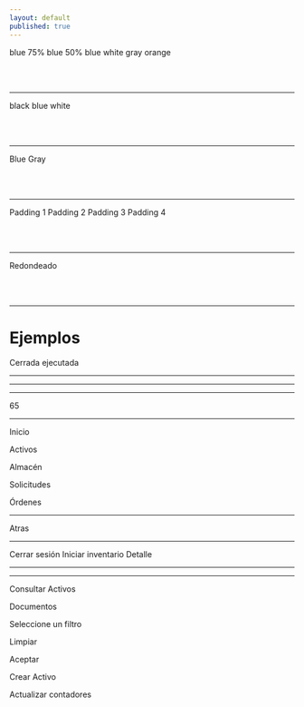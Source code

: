 ```yaml
---
layout: default
published: true
---
```


<!-- ⚡⚡ COMENTAR ANTES DE PUBLICAR ⚡⚡ -->
<head><script src="//code.iconify.design/1/1.0.6/iconify.min.js"></script></head>

<!-- button colors: bg-[color]  -->

<a class="btn cl-white bg-blue">blue</a>
<a class="btn cl-white bg-blue-75">75% blue</a>
<a class="btn cl-white bg-blue-50">50% blue</a>
<a class="btn cl-blue bg-white">white</a>
<a class="btn cl-blue bg-gray">gray</a>
<a class="btn cl-white bg-orange">orange</a>

<br><br>
<hr>

<!-- button text: cl-[color] -->
<a class="btn cl-black bg-white">black</a>
<a class="btn cl-blue bg-white">blue</a>
<a class="btn cl-white bg-blue">white</a>

<br><br>
<hr>

<!-- button borders: bd-[color] -->

<a class="btn cl-black bg-white bd-blue">Blue</a>
<a class="btn cl-black bg-white bd-gray">Gray</a>

<br><br>
<hr>

<!-- buttons paddings: px-[1-4] -->

<a class="btn cl-black bg-white bd-gray px-1">Padding 1</a>
<a class="btn cl-black bg-white bd-gray px-2">Padding 2</a>
<a class="btn cl-black bg-white bd-gray px-3">Padding 3</a>
<a class="btn cl-black bg-white bd-gray px-4">Padding 4</a>

<br><br>
<hr>

<!-- rounded buttons: btn-rounded -->

<a class="btn cl-black bg-white bd-gray px-4 btn-rounded">Redondeado</a>


<br><br>
<hr>

<!-- examples -->

<h1>Ejemplos</h1>

<!-- cerrada ejecutada -->
<a class="btn cl-white bg-blue btn-rounded"><span class="mdi mdi-circle cl-white pr-1"></span><span class="pr-1">Cerrada ejecutada</span></a>

<hr>

<!-- menu open -->
<a class="btn cl-white bg-blue"><span class="mdi mdi-menu-open cl-white fs-2"></span></a>

<hr>

<!-- upload -->
<a class="btn cl-white bg-blue-50 fs-2"><span class="iconify btn-icon cl-black" data-icon="mdi-tray-arrow-up"></span><span class="dot bg-af-red"></span></a>

<!-- download -->
<a class="btn cl-white bg-blue-50 fs-2"><span class="iconify btn-icon cl-black" data-icon="mdi-tray-arrow-down"></span><span class="dot bg-af-green"></span></a>

<hr>

<!-- 65 -->
<a class="btn cl-white bg-orange px-5">65</a>

<hr>

<!-- home -->
<a class="btn cl-black bg-white pl-2 pr-3 bd-blue"><span class="iconify cl-black fs-2 pr-1" data-icon="mdi-home-outline"></span> Inicio</a>

<!-- activos -->
<a class="btn cl-black bg-white pl-2 pr-3 bd-blue"><span class="iconify cl-black fs-2 pr-1" data-icon="mdi-minus-box-multiple-outline"></span> Activos</a>

<!-- almacen -->
<a class="btn cl-black bg-white pl-2 pr-3 bd-blue"><span class="iconify cl-black fs-2 pr-1" data-icon="mdi-view-grid"></span> Almacén</a>

<!-- solicitudes -->
<a class="btn cl-black bg-white pl-2 pr-3 bd-blue"><span class="iconify cl-black fs-2 pr-1" data-icon="mdi-account-box-outline"></span> Solicitudes</a>

<!-- órdenes -->
<a class="btn cl-black bg-white pl-2 pr-3 bd-blue"><span class="iconify cl-black fs-2 pr-1" data-icon="mdi-land-plots"></span> Órdenes</a>


<hr>

<a class="btn cl-black bg-white pl-2 pr-3 bd-gray"><span class="iconify cl-black fs-2 pr-1" data-icon="mdi-undo"></span> Atras</a>

<hr>

<a class="btn cl-white bg-blue px-3"> Cerrar sesión</a>
<a class="btn cl-white bg-blue px-3"> Iniciar inventario</a>
<a class="btn cl-black bg-blue-25 bd-blue px-4"> Detalle</a>

<hr>

<a class="fab cl-white bg-blue box-shadow"><span class="iconify cl-white fs-2" data-icon="mdi-filter-outline"></span></a>
<a class="fab cl-white bg-blue box-shadow"><span class="iconify cl-white fs-2" data-icon="mdi-calendar-month"></span></a>
<a class="fab cl-white bg-blue box-shadow"><span class="iconify cl-white fs-2" data-icon="mdi-account-multiple-outline"></span></a>
<a class="fab cl-white bg-blue box-shadow"><span class="iconify cl-white fs-2" data-icon="mdi-chat-processing-outline"></span></a>
<a class="fab cl-white bg-blue box-shadow"><span class="iconify cl-white fs-2" data-icon="mdi-cellphone"></span></a>
<a class="fab cl-white bg-blue box-shadow"><span class="iconify cl-white fs-2" data-icon="mdi-check-circle"></span></a>
<a class="fab cl-white bg-blue box-shadow"><span class="iconify cl-white fs-2" data-icon="mdi-card-account-details-outline"></span></a>
<a class="fab cl-white bg-blue box-shadow"><span class="iconify cl-white fs-2" data-icon="mdi-close"></span></a>
<a class="fab cl-white bg-blue box-shadow"><span class="iconify cl-white fs-2" data-icon="mdi-file-edit-outline"></span></a>

<hr>

<span class="iconify icon cl-gray bg-blue-25" data-icon="mdi-plus"></span></a>

<a class="btn cl-black bg-white bd-gray px-4"><span class="iconify cl-black" data-icon="mdi-magnify"></span> Consultar Activos</a> 

<a class="btn cl-black bg-white bd-gray px-4"><span class="iconify cl-black" data-icon="mdi-file-outline"></span> Documentos</a>


<span class="iconify icon cl-black bg-white" data-icon="mdi-tray-arrow-down"></span></a>

<a class="btn cl-gray bg-white bd-gray px-5"></span>Seleccione un filtro</a>


<a class="btn cl-white bg-blue px-3"> Limpiar</a>

<a class="btn cl-white bg-blue px-3"> Aceptar</a>


<a class="btn cl-black bg-white bd-gray px-4"><span class="iconify cl-black" data-icon="mdi-file-document-plus-outline"></span> Crear Activo </a>

<a class="btn cl-black bg-white bd-gray px-4"><span class="iconify cl-black" data-icon="mdi-clock-outline"></span> Actualizar contadores </a>